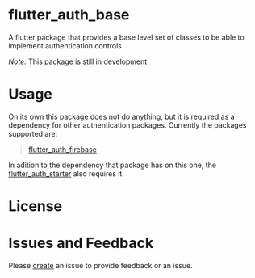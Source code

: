 # flutter_auth_base 

A flutter package that provides a base level set of classes to be able to implement authentication controls

_Note:_ This package is still in development

# Usage

On its own this package does not do anything, but it is required as a dependency for other authentication packages. Currently the packages supported are:

 > [flutter_auth_firebase](https://github.com/aqwert/flutter_auth_firebase)

In adition to the dependency that package has on this one, the [flutter_auth_starter](https://aqwert/flutter_auth_starter) also requires it.


# License


# Issues and Feedback

Please [create](https://github.com/aqwert/flutter_auth_base/issues/new) an issue to provide feedback or an issue.